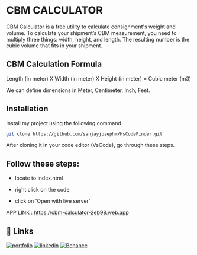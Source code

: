 
# CBM CALCULATOR

CBM Calculator is a free utility to calculate consignment's weight and volume. 
To calculate your shipment’s CBM measurement, you need to multiply three things: width, height, and length. The resulting number is the cubic volume that fits in your shipment.


## CBM Calculation Formula

Length (in meter) X Width (in meter) X Height (in meter) = Cubic meter (m3)

We can define dimensions in Meter, Centimeter, Inch, Feet.


## Installation

Install my project using the following command

```bash
git clone https://github.com/sanjayjosephm/HsCodeFinder.git
```
    
After cloning it in your code editor (VsCode), go through these steps.

## Follow these steps:

- locate to index.html

- right click on the code

- click on 'Open with live server'

APP LINK : https://cbm-calculator-2eb98.web.app
## 🔗 Links

[![portfolio](https://img.shields.io/badge/my_portfolio-000?style=for-the-badge&logo=ko-fi&logoColor=white)](https://sanjay-joseph-portfolio.web.app/)
[![linkedin](https://img.shields.io/badge/linkedin-0A66C2?style=for-the-badge&logo=linkedin&logoColor=white)](https://www.linkedin.com/in/sanjay-joseph-m-07b413226/)
[![Behance](https://img.shields.io/badge/-Behance-blue?style=for-the-badge&logo=behance&logoColor=white)](https://www.behance.net/sanjayjosephm)


